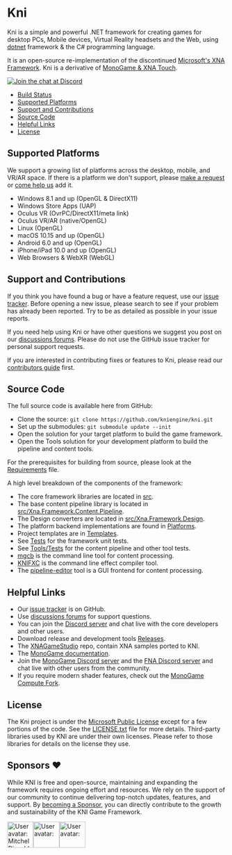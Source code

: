 ﻿# Kni

Kni is a simple and powerful .NET framework for creating games for desktop PCs, Mobile devices, Virtual Reality headsets and the Web, using [dotnet](https://dotnet.microsoft.com/) framework & the C# programming language.

It is an open-source re-implementation of the discontinued [Microsoft's XNA Framework](https://en.wikipedia.org/wiki/Microsoft_XNA).
Kni is a derivative of [MonoGame & XNA Touch](https://github.com/MonoGame/MonoGame).

[![Join the chat at Discord](https://img.shields.io/discord/1350735302011912192?logo=discord&label=KNI&link=https%3A%2F%2Fdiscord.gg%2FaTe3W2J4YF)](https://discord.gg/aTe3W2J4YF)

* [Build Status](#build-status)
* [Supported Platforms](#supported-platforms)
* [Support and Contributions](#support-and-contributions)
* [Source Code](#source-code)
* [Helpful Links](#helpful-links)
* [License](#license)

## Supported Platforms

We support a growing list of platforms across the desktop, mobile, and VR/AR space.  If there is a platform we don't support, please [make a request](https://github.com/MonoGame/MonoGame/issues) or [come help us](CONTRIBUTING.md) add it.

 * Windows 8.1 and up (OpenGL & DirectX11)
 * Windows Store Apps (UAP)
 * Oculus VR (OvrPC/DirectX11/meta link)
 * Oculus VR/AR (native/OpenGL)
 * Linux (OpenGL)
 * macOS 10.15 and up (OpenGL)
 * Android 6.0 and up (OpenGL)
 * iPhone/iPad 10.0 and up (OpenGL)
 * Web Browsers & WebXR (WebGL)

## Support and Contributions

If you think you have found a bug or have a feature request, use our [issue tracker](https://github.com/kniengine/kni/issues). Before opening a new issue, please search to see if your problem has already been reported.  Try to be as detailed as possible in your issue reports.

If you need help using Kni or have other questions we suggest you post on our [discussions forums](https://github.com/kniEngine/kni/discussions).  Please do not use the GitHub issue tracker for personal support requests.

If you are interested in contributing fixes or features to Kni, please read our [contributors guide](CONTRIBUTING.md) first.

## Source Code

The full source code is available here from GitHub:

* Clone the source: `git clone https://github.com/kniengine/kni.git`
* Set up the submodules: `git submodule update --init`
* Open the solution for your target platform to build the game framework.
* Open the Tools solution for your development platform to build the pipeline and content tools.

For the prerequisites for building from source, please look at the [Requirements](REQUIREMENTS.md) file.

A high level breakdown of the components of the framework:

* The core framework libraries are located in [src](src).
* The base content pipeline library is located in [src/Xna.Framework.Content.Pipeline](src/Xna.Framework.Content.Pipeline).
* The Design converters are located in [src/Xna.Framework.Design](src/Xna.Framework.Design).
* The platform backend implementations are found in [Platforms](Platforms).
* Project templates are in [Templates](Templates).
* See [Tests](Tests) for the framework unit tests.
* See [Tools/Tests](Tools/MonoGame.Tools.Tests) for the content pipeline and other tool tests.
* [mgcb](Tools/MonoGame.Content.Builder) is the command line tool for content processing.
* [KNIFXC](Tools/EffectCompiler) is the command line effect compiler tool.
* The [pipeline-editor](Tools/Content.Pipeline.Editor.WinForms) tool is a GUI frontend for content processing.

## Helpful Links

* Our [issue tracker](https://github.com/kniengine/kni/issues) is on GitHub.
* Use [discussions forums](https://github.com/kniEngine/kni/discussions) for support questions.
* You can join the [Discord server](https://discord.gg/aTe3W2J4YF) and chat live with the core developers and other users.
* Download release and development tools [Releases](https://github.com/kniEngine/kni/releases).
* The [XNAGameStudio](https://github.com/kniEngine/XNAGameStudio) repo, contain XNA samples ported to KNI.
* The [MonoGame documentation](http://www.monogame.net/documentation/).
* Join the [MonoGame Discord server](https://discord.gg/monogame) and the [FNA Discord server](https://discord.gg/fna-xna) and chat live with other users from the community.
* If you require modern shader features, check out the [MonoGame Compute Fork](https://github.com/cpt-max/MonoGame).

## License

The Kni project is under the [Microsoft Public License](https://opensource.org/licenses/MS-PL) except for a few portions of the code.  See the [LICENSE.txt](LICENSE.txt) file for more details.  Third-party libraries used by KNI are under their own licenses.  Please refer to those libraries for details on the license they use.

## Sponsors ❤️

While KNI is free and open-source, maintaining and expanding the framework requires ongoing effort and resources. We rely on the support of our community to continue delivering top-notch updates, features, and support.
By [becoming a Sponsor](https://github.com/sponsors/nkast), you can directly contribute to the growth and sustainability of the KNI Game Framework. 

<!-- sponsors --><a href="https://github.com/MutsiMutsi"><img src="https:&#x2F;&#x2F;github.com&#x2F;MutsiMutsi.png" width="60px" alt="User avatar: Mitchel Disveld" /></a><a href="https://github.com/slyonics"><img src="https:&#x2F;&#x2F;github.com&#x2F;slyonics.png" width="60px" alt="User avatar: " /></a><a href="https://github.com/squarebananas"><img src="https:&#x2F;&#x2F;github.com&#x2F;squarebananas.png" width="60px" alt="User avatar: " /></a><!-- sponsors -->

